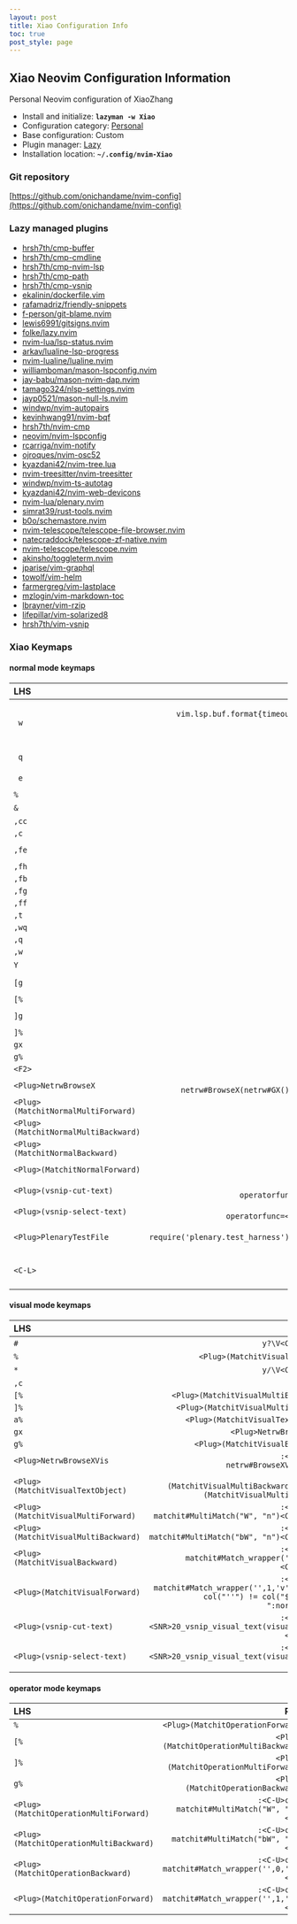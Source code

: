 ```yaml
---
layout: post
title: Xiao Configuration Info
toc: true
post_style: page
---
```


## Xiao Neovim Configuration Information

Personal Neovim configuration of XiaoZhang

- Install and initialize: **`lazyman -w Xiao`**
- Configuration category: [Personal](https://lazyman.dev/configurations/#personal-configurations)
- Base configuration:     Custom
- Plugin manager:         [Lazy](https://github.com/folke/lazy.nvim)
- Installation location:  **`~/.config/nvim-Xiao`**

### Git repository

[https://github.com/onichandame/nvim-config](https://github.com/onichandame/nvim-config)

### Lazy managed plugins

- [hrsh7th/cmp-buffer](https://github.com/hrsh7th/cmp-buffer)
- [hrsh7th/cmp-cmdline](https://github.com/hrsh7th/cmp-cmdline)
- [hrsh7th/cmp-nvim-lsp](https://github.com/hrsh7th/cmp-nvim-lsp)
- [hrsh7th/cmp-path](https://github.com/hrsh7th/cmp-path)
- [hrsh7th/cmp-vsnip](https://github.com/hrsh7th/cmp-vsnip)
- [ekalinin/dockerfile.vim](https://github.com/ekalinin/dockerfile.vim.git)
- [rafamadriz/friendly-snippets](https://github.com/rafamadriz/friendly-snippets)
- [f-person/git-blame.nvim](https://github.com/f-person/git-blame.nvim.git)
- [lewis6991/gitsigns.nvim](https://github.com/lewis6991/gitsigns.nvim)
- [folke/lazy.nvim](https://github.com/folke/lazy.nvim)
- [nvim-lua/lsp-status.nvim](https://github.com/nvim-lua/lsp-status.nvim.git)
- [arkav/lualine-lsp-progress](https://github.com/arkav/lualine-lsp-progress)
- [nvim-lualine/lualine.nvim](https://github.com/nvim-lualine/lualine.nvim)
- [williamboman/mason-lspconfig.nvim](https://github.com/williamboman/mason-lspconfig.nvim)
- [jay-babu/mason-nvim-dap.nvim](https://github.com/jay-babu/mason-nvim-dap.nvim)
- [tamago324/nlsp-settings.nvim](https://github.com/tamago324/nlsp-settings.nvim.git)
- [jayp0521/mason-null-ls.nvim](https://github.com/jayp0521/mason-null-ls.nvim)
- [windwp/nvim-autopairs](https://github.com/windwp/nvim-autopairs)
- [kevinhwang91/nvim-bqf](https://github.com/kevinhwang91/nvim-bqf.git)
- [hrsh7th/nvim-cmp](https://github.com/hrsh7th/nvim-cmp)
- [neovim/nvim-lspconfig](https://github.com/neovim/nvim-lspconfig)
- [rcarriga/nvim-notify](https://github.com/rcarriga/nvim-notify)
- [ojroques/nvim-osc52](https://github.com/ojroques/nvim-osc52.git)
- [kyazdani42/nvim-tree.lua](https://github.com/kyazdani42/nvim-tree.lua)
- [nvim-treesitter/nvim-treesitter](https://github.com/nvim-treesitter/nvim-treesitter)
- [windwp/nvim-ts-autotag](https://github.com/windwp/nvim-ts-autotag)
- [kyazdani42/nvim-web-devicons](https://github.com/kyazdani42/nvim-web-devicons)
- [nvim-lua/plenary.nvim](https://github.com/nvim-lua/plenary.nvim)
- [simrat39/rust-tools.nvim](https://github.com/simrat39/rust-tools.nvim)
- [b0o/schemastore.nvim](https://github.com/b0o/schemastore.nvim)
- [nvim-telescope/telescope-file-browser.nvim](https://github.com/nvim-telescope/telescope-file-browser.nvim)
- [natecraddock/telescope-zf-native.nvim](https://github.com/natecraddock/telescope-zf-native.nvim.git)
- [nvim-telescope/telescope.nvim](https://github.com/nvim-telescope/telescope.nvim)
- [akinsho/toggleterm.nvim](https://github.com/akinsho/toggleterm.nvim)
- [jparise/vim-graphql](https://github.com/jparise/vim-graphql.git)
- [towolf/vim-helm](https://github.com/towolf/vim-helm.git)
- [farmergreg/vim-lastplace](https://github.com/farmergreg/vim-lastplace.git)
- [mzlogin/vim-markdown-toc](https://github.com/mzlogin/vim-markdown-toc.git)
- [lbrayner/vim-rzip](https://github.com/lbrayner/vim-rzip.git)
- [lifepillar/vim-solarized8](https://github.com/lifepillar/vim-solarized8.git)
- [hrsh7th/vim-vsnip](https://github.com/hrsh7th/vim-vsnip)

### Xiao Keymaps

#### normal mode keymaps

|  LHS  |  RHS  | Description |
| :---- | ----: | :---------- |
| <code> w</code> | <code>&lt;Cmd&gt;lua vim.lsp.buf.format{timeout_ms=10000, filter = function(client) return client.name ~= "tsserver" end }&lt;CR&gt;&lt;Cmd&gt;:w&lt;CR&gt;</code> |  |
| <code> q</code> | <code>&lt;Cmd&gt;lua vim.diagnostic.setloclist()&lt;CR&gt;</code> |  |
| <code> e</code> | <code>&lt;Cmd&gt;lua vim.diagnostic.open_float()&lt;CR&gt;</code> |  |
| <code>%</code> | <code>&lt;Plug&gt;(MatchitNormalForward)</code> |  |
| <code>&</code> | <code>:&&&lt;CR&gt;</code> | Nvim builtin | 
| <code>,cc</code> | <code>"+yy</code> |  |
| <code>,c</code> | <code>"+y</code> |  |
| <code>,fe</code> | <code>:Telescope file_browser path=%:p:h select_buffer=true&lt;CR&gt;</code> |  |
| <code>,fh</code>|  |  |
| <code>,fb</code>|  |  |
| <code>,fg</code>|  |  |
| <code>,ff</code>|  |  |
| <code>,t</code> | <code>:ToggleTerm&lt;CR&gt;</code> |  |
| <code>,wq</code> | <code>:wq&lt;CR&gt;</code> |  |
| <code>,q</code> | <code>:q&lt;CR&gt;</code> |  |
| <code>,w</code> | <code>:w&lt;CR&gt;</code> |  |
| <code>Y</code> | <code>y$</code> | Nvim builtin | 
| <code>[g</code> | <code>&lt;Cmd&gt;lua vim.diagnostic.goto_prev()&lt;CR&gt;</code> |  |
| <code>[%</code> | <code>&lt;Plug&gt;(MatchitNormalMultiBackward)</code> |  |
| <code>]g</code> | <code>&lt;Cmd&gt;lua vim.diagnostic.goto_next()&lt;CR&gt;</code> |  |
| <code>]%</code> | <code>&lt;Plug&gt;(MatchitNormalMultiForward)</code> |  |
| <code>gx</code> | <code>&lt;Plug&gt;NetrwBrowseX</code> |  |
| <code>g%</code> | <code>&lt;Plug&gt;(MatchitNormalBackward)</code> |  |
| <code>&lt;F2&gt;</code> | <code>:NvimTreeFindFileToggle&lt;CR&gt;</code> |  |
| <code>&lt;Plug&gt;NetrwBrowseX</code> | <code>:call netrw#BrowseX(netrw#GX(),netrw#CheckIfRemote(netrw#GX()))&lt;CR&gt;</code> |  |
| <code>&lt;Plug&gt;(MatchitNormalMultiForward)</code> | <code>:&lt;C-U&gt;call matchit#MultiMatch("W",  "n")&lt;CR&gt;</code> |  |
| <code>&lt;Plug&gt;(MatchitNormalMultiBackward)</code> | <code>:&lt;C-U&gt;call matchit#MultiMatch("bW", "n")&lt;CR&gt;</code> |  |
| <code>&lt;Plug&gt;(MatchitNormalBackward)</code> | <code>:&lt;C-U&gt;call matchit#Match_wrapper('',0,'n')&lt;CR&gt;</code> |  |
| <code>&lt;Plug&gt;(MatchitNormalForward)</code> | <code>:&lt;C-U&gt;call matchit#Match_wrapper('',1,'n')&lt;CR&gt;</code> |  |
| <code>&lt;Plug&gt;(vsnip-cut-text)</code> | <code>:set operatorfunc=&lt;SNR&gt;13_vsnip_cut_text_normal&lt;CR&gt;g@</code> |  |
| <code>&lt;Plug&gt;(vsnip-select-text)</code> | <code>:set operatorfunc=&lt;SNR&gt;13_vsnip_select_text_normal&lt;CR&gt;g@</code> |  |
| <code>&lt;Plug&gt;PlenaryTestFile</code> | <code>:lua require('plenary.test_harness').test_directory(vim.fn.expand("%:p"))&lt;CR&gt;</code> |  |
| <code>&lt;C-L&gt;</code> | <code>&lt;Cmd&gt;nohlsearch&#124;diffupdate|normal! &lt;C-L&gt;&lt;CR&gt;</code> | Nvim builtin | 

#### visual mode keymaps

|  LHS  |  RHS  | Description |
| :---- | ----: | :---------- |
| <code>#</code> | <code>y?\V&lt;C-R&gt;"&lt;CR&gt;</code> | Nvim builtin | 
| <code>%</code> | <code>&lt;Plug&gt;(MatchitVisualForward)</code> |  |
| <code>*</code> | <code>y/\V&lt;C-R&gt;"&lt;CR&gt;</code> | Nvim builtin | 
| <code>,c</code> | <code>"+y</code> |  |
| <code>[%</code> | <code>&lt;Plug&gt;(MatchitVisualMultiBackward)</code> |  |
| <code>]%</code> | <code>&lt;Plug&gt;(MatchitVisualMultiForward)</code> |  |
| <code>a%</code> | <code>&lt;Plug&gt;(MatchitVisualTextObject)</code> |  |
| <code>gx</code> | <code>&lt;Plug&gt;NetrwBrowseXVis</code> |  |
| <code>g%</code> | <code>&lt;Plug&gt;(MatchitVisualBackward)</code> |  |
| <code>&lt;Plug&gt;NetrwBrowseXVis</code> | <code>:&lt;C-U&gt;call netrw#BrowseXVis()&lt;CR&gt;</code> |  |
| <code>&lt;Plug&gt;(MatchitVisualTextObject)</code> | <code>&lt;Plug&gt;(MatchitVisualMultiBackward)o&lt;Plug&gt;(MatchitVisualMultiForward)</code> |  |
| <code>&lt;Plug&gt;(MatchitVisualMultiForward)</code> | <code>:&lt;C-U&gt;call matchit#MultiMatch("W",  "n")&lt;CR&gt;m'gv``</code> |  |
| <code>&lt;Plug&gt;(MatchitVisualMultiBackward)</code> | <code>:&lt;C-U&gt;call matchit#MultiMatch("bW", "n")&lt;CR&gt;m'gv``</code> |  |
| <code>&lt;Plug&gt;(MatchitVisualBackward)</code> | <code>:&lt;C-U&gt;call matchit#Match_wrapper('',0,'v')&lt;CR&gt;m'gv``</code> |  |
| <code>&lt;Plug&gt;(MatchitVisualForward)</code> | <code>:&lt;C-U&gt;call matchit#Match_wrapper('',1,'v')&lt;CR&gt;:if col("''") != col("$") &#124; exe ":normal! m'" | endif&lt;CR&gt;gv``</code> |  |
| <code>&lt;Plug&gt;(vsnip-cut-text)</code> | <code>:&lt;C-U&gt;call &lt;SNR&gt;20_vsnip_visual_text(visualmode())&lt;CR&gt;gv"_c</code> |  |
| <code>&lt;Plug&gt;(vsnip-select-text)</code> | <code>:&lt;C-U&gt;call &lt;SNR&gt;20_vsnip_visual_text(visualmode())&lt;CR&gt;gv</code> |  |

#### operator mode keymaps

|  LHS  |  RHS  | Description |
| :---- | ----: | :---------- |
| <code>%</code> | <code>&lt;Plug&gt;(MatchitOperationForward)</code> |  |
| <code>[%</code> | <code>&lt;Plug&gt;(MatchitOperationMultiBackward)</code> |  |
| <code>]%</code> | <code>&lt;Plug&gt;(MatchitOperationMultiForward)</code> |  |
| <code>g%</code> | <code>&lt;Plug&gt;(MatchitOperationBackward)</code> |  |
| <code>&lt;Plug&gt;(MatchitOperationMultiForward)</code> | <code>:&lt;C-U&gt;call matchit#MultiMatch("W",  "o")&lt;CR&gt;</code> |  |
| <code>&lt;Plug&gt;(MatchitOperationMultiBackward)</code> | <code>:&lt;C-U&gt;call matchit#MultiMatch("bW", "o")&lt;CR&gt;</code> |  |
| <code>&lt;Plug&gt;(MatchitOperationBackward)</code> | <code>:&lt;C-U&gt;call matchit#Match_wrapper('',0,'o')&lt;CR&gt;</code> |  |
| <code>&lt;Plug&gt;(MatchitOperationForward)</code> | <code>:&lt;C-U&gt;call matchit#Match_wrapper('',1,'o')&lt;CR&gt;</code> |  |
